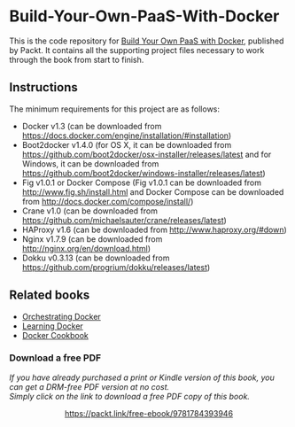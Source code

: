 # Build-Your-Own-PaaS-With-Docker
This is the code repository for [Build Your Own PaaS with Docker](https://www.packtpub.com/virtualization-and-cloud/build-your-own-paas-docker?utm_source=github&utm_medium=repository&utm_campaign=9781784393946), published by Packt. It contains all the supporting project files necessary to work through the book from start to finish.

## Instructions
The minimum requirements for this project are as follows:
* Docker v1.3 (can be downloaded from https://docs.docker.com/engine/installation/#installation)
* Boot2docker v1.4.0 (for OS X, it can be downloaded from https://github.com/boot2docker/osx-installer/releases/latest and for Windows, it can be downloaded from https://github.com/boot2docker/windows-installer/releases/latest)
* Fig v1.0.1 or Docker Compose (Fig v1.0.1 can be downloaded from http://www.fig.sh/install.html and Docker Compose can be downloaded from http://docs.docker.com/compose/install/)
* Crane v1.0 (can be downloaded from https://github.com/michaelsauter/crane/releases/latest)
* HAProxy v1.6 (can be downloaded from http://www.haproxy.org/#down)
* Nginx v1.7.9 (can be downloaded from http://nginx.org/en/download.html)
* Dokku v0.3.13 (can be downloaded from https://github.com/progrium/dokku/releases/latest)

## Related books
* [Orchestrating Docker](https://www.packtpub.com/virtualization-and-cloud/orchestrating-docker?utm_source=github&utm_medium=repository&utm_campaign=9781783984787)
* [Learning Docker](https://www.packtpub.com/virtualization-and-cloud/learning-docker?utm_source=github&utm_medium=repository&utm_campaign=9781784397937)
* [Docker Cookbook](https://www.packtpub.com/virtualization-and-cloud/docker-cookbook?utm_source=github&utm_medium=repository&utm_campaign=9781783984862)
### Download a free PDF

 <i>If you have already purchased a print or Kindle version of this book, you can get a DRM-free PDF version at no cost.<br>Simply click on the link to download a free PDF copy of this book.</i>
<p align="center"> <a href="https://packt.link/free-ebook/9781784393946">https://packt.link/free-ebook/9781784393946 </a> </p>